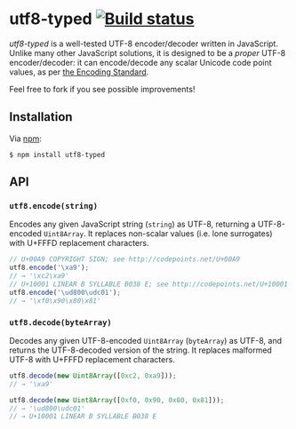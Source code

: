 # utf8-typed [![Build status](https://travis-ci.org/charmander/utf8-typed.svg?branch=master)](https://travis-ci.org/charmander/utf8-typed)

_utf8-typed_ is a well-tested UTF-8 encoder/decoder written in JavaScript. Unlike many other JavaScript solutions, it is designed to be a _proper_ UTF-8 encoder/decoder: it can encode/decode any scalar Unicode code point values, as per [the Encoding Standard][standard].

Feel free to fork if you see possible improvements!

## Installation

Via [npm][]:

```shellsession
$ npm install utf8-typed
```

## API

### `utf8.encode(string)`

Encodes any given JavaScript string (`string`) as UTF-8, returning a UTF-8-encoded `Uint8Array`. It replaces non-scalar values (i.e. lone surrogates) with U+FFFD replacement characters.

```js
// U+00A9 COPYRIGHT SIGN; see http://codepoints.net/U+00A9
utf8.encode('\xa9');
// → '\xc2\xa9'
// U+10001 LINEAR B SYLLABLE B038 E; see http://codepoints.net/U+10001
utf8.encode('\ud800\udc01');
// → '\xf0\x90\x80\x81'
```

### `utf8.decode(byteArray)`

Decodes any given UTF-8-encoded `Uint8Array` (`byteArray`) as UTF-8, and returns the UTF-8-decoded version of the string. It replaces malformed UTF-8 with U+FFFD replacement characters.

```js
utf8.decode(new Uint8Array([0xc2, 0xa9]));
// → '\xa9'

utf8.decode(new Uint8Array([0xf0, 0x90, 0x80, 0x81]));
// → '\ud800\udc01'
// → U+10001 LINEAR B SYLLABLE B038 E
```


  [standard]: https://encoding.spec.whatwg.org/#utf-8
  [npm]: https://www.npmjs.com/
